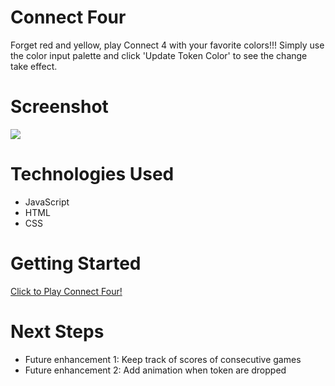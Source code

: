 # Connect Four
Forget red and yellow, play Connect 4 with your favorite colors!!! Simply use the color input palette and click 'Update Token Color' to see the change take effect.

# Screenshot

<img src="https://imgur.com/W8B1tTG.jpg">

# Technologies Used

- JavaScript
- HTML
- CSS


# Getting Started

[Click to Play Connect Four!](https://sashankrayapudi.github.io/connect-four/)

# Next Steps

- Future enhancement 1: Keep track of scores of consecutive games
- Future enhancement 2: Add animation when token are dropped
